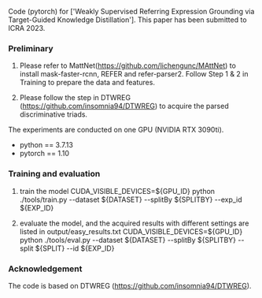 Code (pytorch) for ['Weakly Supervised Referring Expression Grounding via Target-Guided Knowledge Distillation']. This paper has been submitted to ICRA 2023.

### Preliminary
1. Please refer to MattNet(https://github.com/lichengunc/MAttNet) to install mask-faster-rcnn, REFER and refer-parser2. Follow Step 1 & 2 in Training to prepare the data and features.

2. Please follow the step in DTWREG (https://github.com/insomnia94/DTWREG) to acquire the parsed discriminative triads.

The experiments are conducted on one GPU (NVIDIA RTX 3090ti).

- python == 3.7.13
- pytorch == 1.10

### Training and evaluation
1. train the model
CUDA_VISIBLE_DEVICES=${GPU_ID} python ./tools/train.py --dataset ${DATASET} --splitBy ${SPLITBY} --exp_id ${EXP_ID}

2. evaluate the model, and the acquired results with different settings are listed in output/easy_results.txt
CUDA_VISIBLE_DEVICES=${GPU_ID} python ./tools/eval.py --dataset ${DATASET} --splitBy ${SPLITBY} --split ${SPLIT} --id ${EXP_ID}

### Acknowledgement
The code is based on DTWREG (https://github.com/insomnia94/DTWREG).
